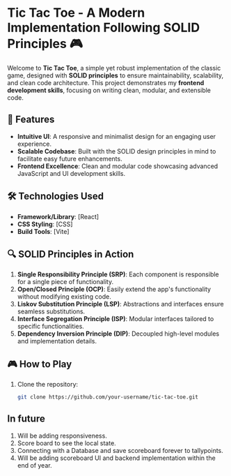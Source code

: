# Tic Tac Toe - A Modern Implementation Following SOLID Principles 🎮

Welcome to **Tic Tac Toe**, a simple yet robust implementation of the classic game, designed with **SOLID principles** to ensure maintainability, scalability, and clean code architecture. This project demonstrates my **frontend development skills**, focusing on writing clean, modular, and extensible code.

## 🌟 Features

- **Intuitive UI**: A responsive and minimalist design for an engaging user experience.
- **Scalable Codebase**: Built with the SOLID design principles in mind to facilitate easy future enhancements.
- **Frontend Excellence**: Clean and modular code showcasing advanced JavaScript and UI development skills.

## 🛠️ Technologies Used

- **Framework/Library**: [React]
- **CSS Styling**: [CSS]
- **Build Tools**: [Vite]

## 🔍 SOLID Principles in Action

1. **Single Responsibility Principle (SRP)**: Each component is responsible for a single piece of functionality.
2. **Open/Closed Principle (OCP)**: Easily extend the app's functionality without modifying existing code.
3. **Liskov Substitution Principle (LSP)**: Abstractions and interfaces ensure seamless substitutions.
4. **Interface Segregation Principle (ISP)**: Modular interfaces tailored to specific functionalities.
5. **Dependency Inversion Principle (DIP)**: Decoupled high-level modules and implementation details.

## 🎮 How to Play

1. Clone the repository:
   ```bash
   git clone https://github.com/your-username/tic-tac-toe.git

## In future
1. Will be adding responsiveness.
2. Score board to see the local state.
3. Connecting with a Database and save scoreboard forever to tallypoints.
4. Will be adding scoreboard UI and backend implementation within the end of year.